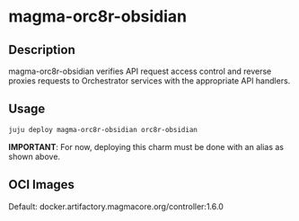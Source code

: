 # magma-orc8r-obsidian

## Description
magma-orc8r-obsidian verifies API request access control and reverse proxies requests to Orchestrator services with the appropriate API handlers.

## Usage

```bash
juju deploy magma-orc8r-obsidian orc8r-obsidian
```

**IMPORTANT**: For now, deploying this charm must be done with an alias as shown above.

## OCI Images

Default: docker.artifactory.magmacore.org/controller:1.6.0
